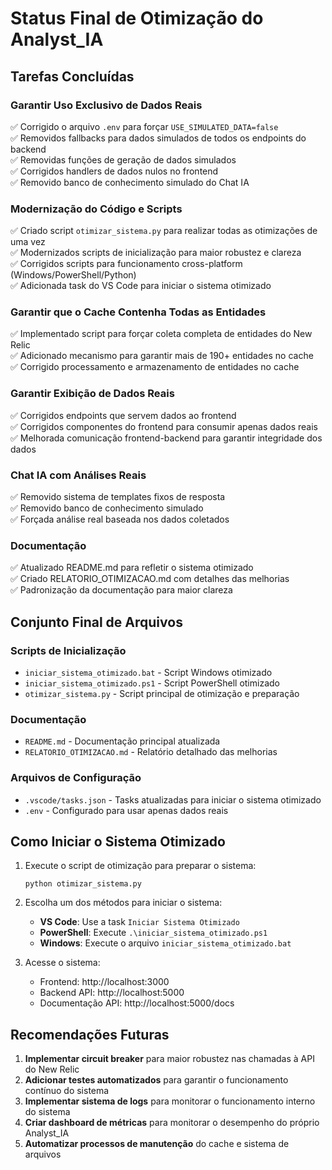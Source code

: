 # Status Final de Otimização do Analyst_IA

## Tarefas Concluídas

### Garantir Uso Exclusivo de Dados Reais
✅ Corrigido o arquivo `.env` para forçar `USE_SIMULATED_DATA=false`  
✅ Removidos fallbacks para dados simulados de todos os endpoints do backend  
✅ Removidas funções de geração de dados simulados  
✅ Corrigidos handlers de dados nulos no frontend  
✅ Removido banco de conhecimento simulado do Chat IA

### Modernização do Código e Scripts
✅ Criado script `otimizar_sistema.py` para realizar todas as otimizações de uma vez  
✅ Modernizados scripts de inicialização para maior robustez e clareza  
✅ Corrigidos scripts para funcionamento cross-platform (Windows/PowerShell/Python)  
✅ Adicionada task do VS Code para iniciar o sistema otimizado  

### Garantir que o Cache Contenha Todas as Entidades
✅ Implementado script para forçar coleta completa de entidades do New Relic  
✅ Adicionado mecanismo para garantir mais de 190+ entidades no cache  
✅ Corrigido processamento e armazenamento de entidades no cache

### Garantir Exibição de Dados Reais
✅ Corrigidos endpoints que servem dados ao frontend  
✅ Corrigidos componentes do frontend para consumir apenas dados reais  
✅ Melhorada comunicação frontend-backend para garantir integridade dos dados

### Chat IA com Análises Reais
✅ Removido sistema de templates fixos de resposta  
✅ Removido banco de conhecimento simulado  
✅ Forçada análise real baseada nos dados coletados

### Documentação
✅ Atualizado README.md para refletir o sistema otimizado  
✅ Criado RELATORIO_OTIMIZACAO.md com detalhes das melhorias  
✅ Padronização da documentação para maior clareza

## Conjunto Final de Arquivos

### Scripts de Inicialização
- `iniciar_sistema_otimizado.bat` - Script Windows otimizado
- `iniciar_sistema_otimizado.ps1` - Script PowerShell otimizado
- `otimizar_sistema.py` - Script principal de otimização e preparação

### Documentação
- `README.md` - Documentação principal atualizada
- `RELATORIO_OTIMIZACAO.md` - Relatório detalhado das melhorias

### Arquivos de Configuração
- `.vscode/tasks.json` - Tasks atualizadas para iniciar o sistema otimizado
- `.env` - Configurado para usar apenas dados reais

## Como Iniciar o Sistema Otimizado

1. Execute o script de otimização para preparar o sistema:
   ```
   python otimizar_sistema.py
   ```

2. Escolha um dos métodos para iniciar o sistema:
   - **VS Code**: Use a task `Iniciar Sistema Otimizado`
   - **PowerShell**: Execute `.\iniciar_sistema_otimizado.ps1`
   - **Windows**: Execute o arquivo `iniciar_sistema_otimizado.bat`

3. Acesse o sistema:
   - Frontend: http://localhost:3000
   - Backend API: http://localhost:5000
   - Documentação API: http://localhost:5000/docs

## Recomendações Futuras

1. **Implementar circuit breaker** para maior robustez nas chamadas à API do New Relic
2. **Adicionar testes automatizados** para garantir o funcionamento contínuo do sistema
3. **Implementar sistema de logs** para monitorar o funcionamento interno do sistema
4. **Criar dashboard de métricas** para monitorar o desempenho do próprio Analyst_IA
5. **Automatizar processos de manutenção** do cache e sistema de arquivos
